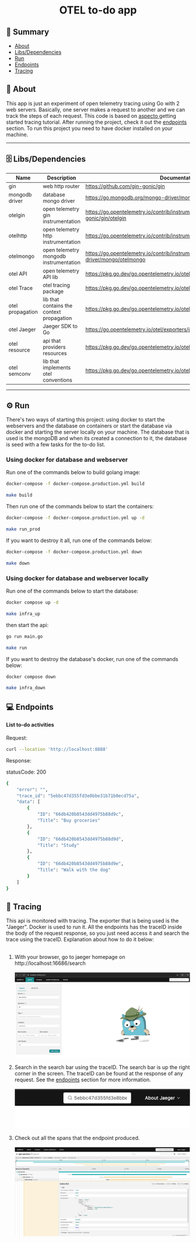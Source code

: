 <h1 align="center">OTEL to-do app</h1>

## 📜 Summary
- [About](#About)
- [Libs/Dependencies](#Libs/Dependencies)
- [Run](#Run)
- [Endpoints](#Endpoints)
- [Tracing](#Tracing)


<a id="About"></a> 
## 📃 About
This app is just an experiment of open telemetry tracing using Go with 2 web servers. Basically, one server makes a request to another and we can track the steps of each request. This code is based on <a href="https://www.aspecto.io/blog/opentelemetry-go-getting-started/">aspecto </a>getting started tracing tutorial. After running the project, check it out the <a href="#Endpoints">endpoints</a> section. To run this project you need to have docker installed on your machine. 

---
<a id="Libs/Dependencies"></a> 
## 🗄 Libs/Dependencies </br>

| Name        | Description | Documentation | Installation |
| ----------- | ----------- | ------------- | ----------- |     
| gin      | web http router       |  https://github.com/gin-gonic/gin |  go get github.com/gin-gonic/gin      |
| mongodb driver          | database mongo driver                      |  https://go.mongodb.org/mongo-driver/mongo                         |  go get go.mongodb.org/mongo-driver/mongo                                      | 
|otelgin                 | open telemetry gin instrumentation                          | https://go.opentelemetry.io/contrib/instrumentation/github.com/gin-gonic/gin/otelgin | go get go.opentelemetry.io/contrib/instrumentation/github.com/gin-gonic/gin/otelgin                        | 
| otelhttp                    | open telemetry http instrumentation                       | https://go.opentelemetry.io/contrib/instrumentation/net/http/otelhttp   | go get go.opentelemetry.io/contrib/instrumentation/net/http/otelhttp                           | 
| otelmongo                | open telemetry mongodb instrumentation                | https://go.opentelemetry.io/contrib/instrumentation/go.mongodb.org/mongo-driver/mongo/otelmongo  | go get go.opentelemetry.io/contrib/instrumentation/go.mongodb.org/mongo-driver/mongo/otelmongo              | 
| otel API          | open telemetry API lib           | https://pkg.go.dev/go.opentelemetry.io/otel                    | go get go.opentelemetry.io/otel
| otel Trace              | otel tracing package               | https://pkg.go.dev/go.opentelemetry.io/otel/trace                   | go get go.opentelemetry.io/otel/trace
|otel propagation               | lib that contains the context propagation                | https://pkg.go.dev/go.opentelemetry.io/otel/propagation                   | go get go.opentelemetry.io/otel/propagation
| otel Jaeger              | Jaeger SDK to Go                 | https://go.opentelemetry.io/otel/exporters/jaeger                   | go get go.opentelemetry.io/otel/exporters/jaeger
| otel resource              | api that providers resources                | https://pkg.go.dev/go.opentelemetry.io/otel/sdk/resource | go get go.opentelemetry.io/otel/sdk/resource
| otel semconv              | lib that implements otel conventions                 | https://pkg.go.dev/go.opentelemetry.io/otel/semconv/v1.17.0                   | go get go.opentelemetry.io/otel/semconv/v1.17.0

---
<a id="Run"></a> 
## ⚙️ Run

There's two ways of starting this project: using docker to start the webservers and the database on containers or start the database via docker and starting the server locally on your machine. The database that is used is the mongoDB and when its created a connection to it, the database is seed with a few tasks for the to-do list.

### Using docker for database and webserver

Run one of the commands below to build golang image:

```bash
docker-compose -f docker-compose.production.yml build
```

```bash
make build
```

Then run one of the commands below to start the containers:

```bash
docker-compose -f docker-compose.production.yml up -d
```

```bash
make run_prod
```

If you want to destroy it all, run one of the commands below:

```bash
docker-compose -f docker-compose.production.yml down
```

```bash
make down
```

### Using docker for database and webserver locally

Run one of the commands below to start the database:

```bash
docker compose up -d
```

```bash
make infra_up
```

then start the api:

```bash
go run main.go
```

```bash
make run
```

If you want to destroy the database's docker, run one of the commands below:

```bash
docker compose down 
```

```bash
make infra_down
```

<a id="Endpoints"></a> 
## 💻 Endpoints

<h4>List to-do activities</h4>

Request: 

```bash
curl --location 'http://localhost:8888'
```

Response: 

statusCode: 200<br>
```bash
{
    "error": "",
    "trace_id": "5ebbc47d355fd3e8bbe31b71b0ecd75a",
    "data": [
        {
            "ID": "66db420b8543dd4975b88d9c",
            "Title": "Buy groceries"
        },
        {
            "ID": "66db420b8543dd4975b88d9d",
            "Title": "Study"
        },
        {
            "ID": "66db420b8543dd4975b88d9e",
            "Title": "Walk with the dog"
        }
    ]
}
```

<a id="Tracing"></a> 
## 🔬 Tracing

This api is monitored with tracing. The exporter that is being used is the "Jaeger". Docker is used to run it.
All the endpoints has the traceID inside the body of the request response, so you just need access it and search the trace
using the traceID. Explanation about how to do it below:</br></br>

1. With your browser, go to jaeger homepage on http://localhost:16686/search </br></br>
    ![plot](./images/jaeger_homepage.png)

2. Search in the search bar using the traceID. The search bar is up the right corner in the screen. The traceID can be found at the 
response of any request. See the <a href="#Endpoints">endpoints</a> section for more information.</br></br>
    ![plot](./images/jaeger_searchbar.png)

3. Check out all the spans that the endpoint produced. </br></br>
    ![plot](./images/jaeger_spam.png)